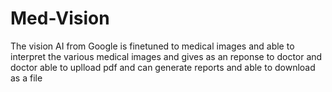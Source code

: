 # Med-Vision
The vision AI from Google is finetuned to medical images and able to interpret the various medical images and gives as an reponse to doctor and doctor able to uplload pdf and can generate reports and able to download as a file

